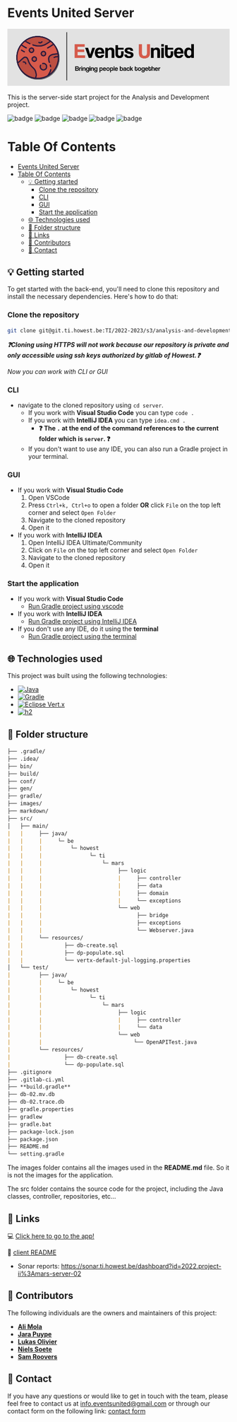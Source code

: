 <!-- # Analysis & Development Project - Mars 2052 - server project

This is the **server side start-project** for Project II. 

This start project provides the basic scaffolding for an openapi webserver and an example bridge class for websockets.

There is already a fully working minimal example api with all the necessary classes.

Example classes (except WebServer.java) are allowed to be modified or deleted.

## Before you start:
- Choose Zulu jdk version 11 or opendjk 11 (Configure through this through intelij)
- Make sure to clone **all** the repositories **client**, **server** & **documentation**
    - **Use the following folder structure**
        - root_folder_with_name_of_choice
            - client
            - documentation
            - server

## Local testing and quality checks
You can **run** the Sonar validator and code coverage **locally!**

There is no need to push to the server to check if you are compliant with our rules.
In the interest of sparing the server, please result to local testing as often as possible.

**If everyone pushes to test, the remote will not last.**

Use the sonarlint plugin to see any code smells.
  - In the sonarlint plugin.
  - Open the report tab
  - Click on the Analyze all project files button. (left side)

## Configuring properties
All properties for a local setup are located in **conf/config.json**.

The remote properties are located on the remote server.

Add properties to conf/config.json are not automatically pushed to the remote server.

Adding new properties to the local config file is perfectly fine.

However, to apply new properties or property modifications on the server please contact mr. Blomme on MS Teams. With the following data:

  - valid config file in json format with filename config-group-XX.

Please, test the config file thoroughly on your local machine as mistakes will not be fixed every day.

## What's included
  - A very basic openapi specification
    - localhost:8080/api/quotes
  - H2 database web console
  - The setup of a vert.x and openapi (WebServer.java)
  - Minimal H2 repository class
  - A starter class for the RTC topic (MarsRtcBridge.java)
  - Database generation scripts

## How to run the start project locally
In Intelij choose gradle task **run**.

## Location OpenApi Specification
The location of the openapi specification is defined in the file **config**.

The property is called **api.url**.

By default, the local setup will pick the openapi specification located at https://project-ii.ti.howest.be/monitor/apis/group-02.

If for some reason, the api isn't available or you want to use the specification in your **local** documentation folder.
```json
"api": {
"url": "../documentation/api-spec/openapi-mars.yaml"
}
```
 - For the to work, the folder structure must be organised as describe above.

## Local endpoints
 - H2 web client
   - localhost:9000
   - url: jdbc:h2:./db-02
   - no credentials
 - Web api
   - localhost:8080/api/quotes
 - Web client
   - launch through webstorm/phpstorm (see client-side readme)
  
## Production endpoints
 - H2 web client
   - https://project-ii.ti.howest.be/db-02
   - url: jdbc:h2:./db-02
   - username:group-02
   - password:see Leho for details.
 - Useful information
   - Server logs
     - https://project-ii.ti.howest.be/monitor/logs/group-02
   - Swagger Interface
     - https://project-ii.ti.howest.be/monitor/swagger/group-02
     - Through this GUI remote & local API testing is possible!
   - Overview of all Mars API's
     - https://project-ii.ti.howest.be/monitor/overview/
     - Please complete the openapi.yaml file to contribute useful information to the overview page.
 - Web client project
   - https://project-ii.ti.howest.be/mars-02
 - Sonar
   - https://sonar.ti.howest.be/dashboard?id=2022.project-ii%3Amars-server-02
   - https://sonar.ti.howest.be/dashboard?id=2022.project-ii%3Amars-client-02
   - Sonarlint login token: 86dd00e5e50846f9284825fd0bf95cf6bcb28a15

## Keep the database up to date
There is no need to manually add entries into the database.

Please use the scripts: **db-create** and **db-populate** in the resource folder.

Everytime you run the api, the database will be rebuilt to the state described in db-create and db-populate scripts.

The **db-create** script is responsible for the database structure (tables, primary keys, ...)

The **db-populate** script is responsible for populating the database with useful data.

## Adding/updating an openapi endpoint.
   1. Update the openapi specification in the documentation repo.
      2. Commit and push the results.
   2. Update the function **buildRouter** in the class **MarsOpenApiBridge**
      1. Map the operationId (openapi id) to a new function in the class **MarsOpenApiBridge**
      1. Create this new function in the **MarsOpenApiBridge**
   2. (Optional) Use the Request class to get the data from the ctx parameter. 
   3. Add the wanted functionality to the controller layer and the layers below.
   4. Add a new response function in the **Response** class if needed.
   6. Write unit tests -->

# Events United Server

![Logo Events United](images/Events_United_logo.png "Logo Events United")

This is the server-side start project for the Analysis and Development project.

![badge](https://sonar.ti.howest.be/badges/project_badges/measure?project=2022.project-ii:mars-server-02&metric=bugs)
![badge](https://sonar.ti.howest.be/badges/project_badges/measure?project=2022.project-ii:mars-server-02&metric=code_smells)
![badge](https://sonar.ti.howest.be/badges/project_badges/measure?project=2022.project-ii:mars-server-02&metric=coverage)
![badge](https://sonar.ti.howest.be/badges/project_badges/measure?project=2022.project-ii:mars-server-02&metric=vulnerabilities)
![badge](https://sonar.ti.howest.be/badges/project_badges/measure?project=2022.project-ii:mars-server-02&metric=duplicated_lines_density)

# Table Of Contents

- [Events United Server](#events-united-server)
- [Table Of Contents](#table-of-contents)
  - [💡 Getting started](#-getting-started)
    - [Clone the repository](#clone-the-repository)
    - [CLI](#cli)
    - [GUI](#gui)
    - [Start the application](#start-the-application)
  - [🌐 Technologies used](#-technologies-used)
  - [📂 Folder structure](#-folder-structure)
  - [🔗 Links](#-links)
  - [🎉 Contributors](#-contributors)
  - [📨 Contact](#-contact)

## 💡 Getting started

To get started with the back-end, you'll need to clone this repository and install the necessary dependencies. Here's how to do that:

### Clone the repository

```bash
git clone git@git.ti.howest.be:TI/2022-2023/s3/analysis-and-development-project/server/group-02/client.git
```

  ***❓Cloning using HTTPS will not work because our repository is private and only accessible using ssh keys authorized by gitlab of Howest.❓***

*Now you can work with CLI or GUI*

### CLI

- navigate to the cloned repository using `cd server`.
  - If you work with **Visual Studio Code** you can type `code .`
  - If you work with **IntelliJ IDEA** you can type `idea.cmd .`
    - **❓ The `.` at the end of the command references to the current folder which is `server`. ❓**
  - If you don't want to use any IDE, you can also run a Gradle project in your terminal.

### GUI

- If you work with **Visual Studio Code**
    1. Open VSCode
    2. Press `Ctrl+k, Ctrl+o` to open a folder **OR** click `File` on the top left corner and select `Open Folder`
    3. Navigate to the cloned repository
    4. Open it
- If you work with **IntelliJ IDEA**
    1. Open IntelliJ IDEA Ultimate/Community
    2. Click on `File` on the top left corner and select `Open Folder`
    3. Navigate to the cloned repository
    4. Open it

### Start the application

- If you work with **Visual Studio Code**
  - [Run Gradle project using vscode](markdown/starting-vscode.md)
- If you work with **IntelliJ IDEA**
  - [Run Gradle project using IntelliJ IDEA](markdown/starting-intellij.md)
- If you don't use any IDE, do it using the **terminal**
  - [Run Gradle project using the terminal](markdown/starting-terminal.md)

## 🌐 Technologies used

This project was built using the following technologies:

- [![Java](https://img.shields.io/badge/java-%23ED8B00.svg?style=for-the-badge&logo=java&logoColor=white)](https://www.java.com/en/)
- [![Gradle](https://img.shields.io/badge/Gradle-02303A.svg?style=for-the-badge&logo=Gradle&logoColor=white)](https://www.gradle.org)
- [![Eclipse Vert.x](https://a11ybadges.com/badge?logo=eclipsevertdotx)](https://vertx.io)
- [![h2](https://img.shields.io/badge/maven--repo-h2-blue)](https://mvnrepository.com/artifact/com.h2database/h2)

## 📂 Folder structure

```md
├── .gradle/
├── .idea/
├── bin/
├── build/
├── conf/
├── gen/
├── gradle/
├── images/
├── markdown/
├── src/
│   ├── main/
|   |     ├── java/
|   |     |     └─ be
|   |     |         └─ howest
|   |     |               └─ ti
|   |     |                   └─ mars
|   |     |                        ├── logic
|   |     |                        |     ├── controller
|   |     |                        |     ├── data
|   |     |                        |     ├── domain
|   |     |                        |     └── exceptions
|   |     |                        └── web
|   |     |                              ├── bridge
|   |     |                              ├── exceptions
|   |     |                              └── Webserver.java
|   |     └── resources/
|   |             ├── db-create.sql
|   |             ├── dp-populate.sql
|   |             └── vertx-default-jul-logging.properties
│   └── test/
|         ├── java/
|         |     └─ be
|         |         └─ howest
|         |               └─ ti
|         |                   └─ mars
|         |                        ├── logic
|         |                        |     ├── controller
|         |                        |     └── data
|         |                        └── web
|         |                             └── OpenAPITest.java
|         └── resources/
|                 ├── db-create.sql
|                 └── dp-populate.sql
├── .gitignore
├── .gitlab-ci.yml
├── **build.gradle**
├── db-02.mv.db
├── db-02.trace.db
├── gradle.properties
├── gradlew
├── gradle.bat
├── package-lock.json
├── package.json
├── README.md
└── setting.gradle
```

The images folder contains all the images used in the **README.md** file. So it is not the images for the application.

The src folder contains the source code for the project, including the Java classes, controller, repositories, etc...

## 🔗 Links

💻 [Click here to go to the app!](https://project-ii.ti.howest.be/mars-02/)

📃 [client README](https://git.ti.howest.be/TI/2022-2023/s3/analysis-and-development-project/projects/group-02/client/-/blob/main/readme.md)

- Sonar reports: <https://sonar.ti.howest.be/dashboard?id=2022.project-ii%3Amars-server-02>

## 🎉 Contributors

The following individuals are the owners and maintainers of this project:

- [**Ali Mola**](https://git.ti.howest.be/ali.mola)
- [**Jara Puype**](https://git.ti.howest.be/jara.puype)
- [**Lukas Olivier**](https://git.ti.howest.be/lukas.olivier)
- [**Niels Soete**](https://git.ti.howest.be/niels.soete)
- [**Sam Roovers**](https://git.ti.howest.be/sam.roovers)

## 📨 Contact

If you have any questions or would like to get in touch with the team, please feel free to contact us at info.eventsunited@gmail.com or through our contact form on the following link: [contact form](https://tihowest.wixsite.com/project/contact)
